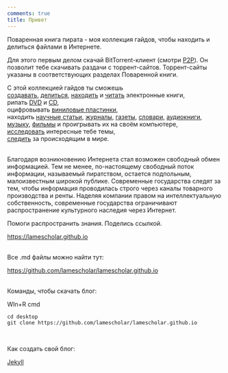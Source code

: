 ```yaml
---
comments: true
title: Привет
---
```


Поваренная книга пирата - моя коллекция гайдов, чтобы находить и делиться файлами в Интернете.

Для этого первым делом скачай BitTorrent-клиент (смотри [P2P](/ru/p2p)). Он позволит тебе скачивать раздачи с торрент-сайтов. Торрент-сайты указаны в соответствующих разделах Поваренной книги.

С этой коллекцией гайдов ты сможешь<br>
[создавать](/ru/book-digitization), [делиться](/ru/how-to-share-your-stuff), [находить](/ru/book-searching) и [читать](/ru/ebook-formats) электронные книги,<br>
рипать [DVD](/ru/films) и [CD](/ru/music#рип-cd),<br>
оцифровывать [виниловые пластинки](/ru/music#оцифровка-виниловых-пластинок),<br>
находить [научные статьи](/ru/articles), [журналы](/ru/magazines), [газеты](/ru/news), [словари](/ru/reference-books), [аудиокниги](/ru/audiobooks), [музыку](/ru/music), [фильмы](/ru/films) и проигрывать их на своём компьютере,<br>
[исследовать](/ru/research) интересные тебе темы,<br>
[следить](/2023/12/08/follow-the-press-using-rss-ru.html) за происходящим в мире.
<br><br>

Благодаря возникновению Интернета стал возможен свободный обмен информацией. Тем не менее, по-настоящему свободный поток информации, называемый пиратством, остается подпольным, малоизвестным широкой публике. Современные государства следят за тем, чтобы информация проводилась строго через каналы товарного производства и ренты. Наделяя компании правом на интеллектуальную собственность, современные государства ограничивают распространение культурного наследия через Интернет.

Помоги распространить знания. Поделись ссылкой.

<https://lamescholar.github.io>
<br><br>

Все .md файлы можно найти тут:

<https://github.com/lamescholar/lamescholar.github.io>
<br><br>

Команды, чтобы скачать блог:

WIn+R cmd

```
cd desktop
git clone https://github.com/lamescholar/lamescholar.github.io
```
<br>

Как создать свой блог:

[Jekyll](/ru/jekyll)